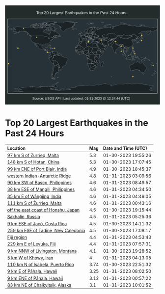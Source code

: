 ![Map](./map.png)

# Top 20 Largest Earthquakes in the Past 24 Hours

| Location | Mag | Date and Time (UTC) |
|:---|:---|:---|
| [97 km S of Żurrieq, Malta](https://earthquake.usgs.gov/earthquakes/eventpage/us6000jkea) | 5.3 | 01-30-2023 19:55:26 |
| [148 km S of Hotan, China](https://earthquake.usgs.gov/earthquakes/eventpage/us6000jkdb) | 5.3 | 01-30-2023 17:07:45 |
| [99 km ENE of Port Blair, India](https://earthquake.usgs.gov/earthquakes/eventpage/us6000jkdx) | 4.9 | 01-30-2023 18:45:37 |
| [western Indian-Antarctic Ridge](https://earthquake.usgs.gov/earthquakes/eventpage/us6000jkgp) | 4.8 | 01-31-2023 03:09:56 |
| [90 km SW of Basco, Philippines](https://earthquake.usgs.gov/earthquakes/eventpage/us6000jkhu) | 4.6 | 01-31-2023 08:49:57 |
| [38 km ESE of Mangili, Philippines](https://earthquake.usgs.gov/earthquakes/eventpage/us6000jkgx) | 4.6 | 01-31-2023 04:34:50 |
| [35 km E of Wāngjing, India](https://earthquake.usgs.gov/earthquakes/eventpage/us6000jkh1) | 4.6 | 01-31-2023 04:49:05 |
| [111 km S of Żurrieq, Malta](https://earthquake.usgs.gov/earthquakes/eventpage/us6000jkfs) | 4.6 | 01-31-2023 00:43:16 |
| [off the east coast of Honshu, Japan](https://earthquake.usgs.gov/earthquakes/eventpage/us6000jke4) | 4.5 | 01-30-2023 19:15:44 |
| [Sakhalin, Russia](https://earthquake.usgs.gov/earthquakes/eventpage/us6000jkh7) | 4.5 | 01-31-2023 05:25:36 |
| [9 km ESE of Jacó, Costa Rica](https://earthquake.usgs.gov/earthquakes/eventpage/us6000jkc9) | 4.5 | 01-30-2023 14:11:32 |
| [259 km ESE of Tadine, New Caledonia](https://earthquake.usgs.gov/earthquakes/eventpage/us6000jkdc) | 4.5 | 01-30-2023 17:08:17 |
| [Fiji region](https://earthquake.usgs.gov/earthquakes/eventpage/us6000jkh2) | 4.4 | 01-31-2023 04:53:43 |
| [229 km E of Levuka, Fiji](https://earthquake.usgs.gov/earthquakes/eventpage/us6000jkhq) | 4.4 | 01-31-2023 07:57:31 |
| [9 km NNW of Livingston, Montana](https://earthquake.usgs.gov/earthquakes/eventpage/us6000jke7) | 4.1 | 01-30-2023 19:28:52 |
| [5 km W of Khowy, Iran](https://earthquake.usgs.gov/earthquakes/eventpage/us6000jkgv) | 4 | 01-31-2023 04:13:05 |
| [110 km N of Isabela, Puerto Rico](https://earthquake.usgs.gov/earthquakes/eventpage/pr2023030000) | 3.74 | 01-30-2023 22:51:32 |
| [9 km E of Pāhala, Hawaii](https://earthquake.usgs.gov/earthquakes/eventpage/hv73316297) | 3.25 | 01-31-2023 08:02:50 |
| [9 km ENE of Pāhala, Hawaii](https://earthquake.usgs.gov/earthquakes/eventpage/hv73316012) | 3.12 | 01-31-2023 00:57:22 |
| [83 km NE of Chalkyitsik, Alaska](https://earthquake.usgs.gov/earthquakes/eventpage/ak0231ffmf51) | 3.1 | 01-31-2023 10:01:52 |
